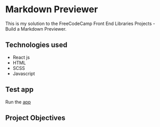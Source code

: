 # Markdown Previewer

This is my solution to the FreeCodeCamp Front End Libraries Projects - Build a Markdown Previewer.

## Technologies used
* React js
* HTML
* SCSS
* Javascript

## Test app
Run the [app](https://dashing-otter-f96032.netlify.app/)

## Project Objectives
